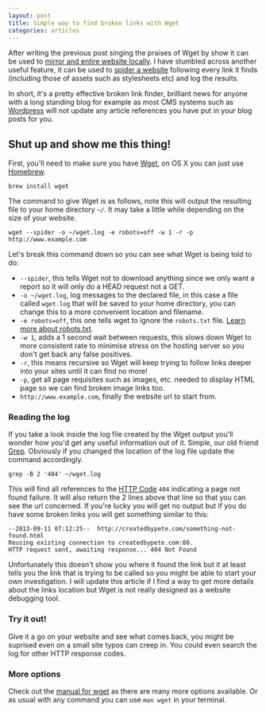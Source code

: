 ```yaml
---
layout: post
title: Simple way to find broken links with Wget
categories: articles
---
```

After writing the previous post singing the praises of Wget by show it can be used to [mirror and entire website locally](/articles/make-a-local-website-mirror-with-wget/). I have stumbled across another useful feature, it can be used to [spider a website](http://en.wikipedia.org/wiki/Web_crawler) following every link it finds (including those of assets such as stylesheets etc) and log the results.

In short, it's a pretty effective broken link finder, brilliant news for anyone with a long standing blog for example as most CMS systems such as [Wordpress](http://wordpress.org/) will not update any article references you have put in your blog posts for you.

## Shut up and show me this thing!

First, you'll need to make sure you have [Wget](http://www.gnu.org/software/wget/), on OS X you can just use [Homebrew](http://brew.sh/).

    brew install wget

The command to give Wget is as follows, note this will output the resulting file to your home directory `~/`. It may take a little while depending on the size of your website.

    wget --spider -o ~/wget.log -e robots=off -w 1 -r -p http://www.example.com

Let's break this command down so you can see what Wget is being told to do:

* `--spider`, this tells Wget not to download anything since we only want a report so it will only do a HEAD request not a GET.
* `-o ~/wget.log`, log messages to the declared file, in this case a file called `wget.log` that will be saved to your home directory, you can change this to a more convenient location and filename.
* `-e robots=off`, this one tells wget to ignore the `robots.txt` file. [Learn more about robots.txt](http://www.robotstxt.org/).
* `-w 1`, adds a 1 second wait between requests, this slows down Wget to more consistent rate to minimise stress on the hosting server so you don't get back any false positives.
* `-r`, this means recursive so Wget will keep trying to follow links deeper into your sites until it can find no more!
* `-p`, get all page requisites such as images, etc. needed to display HTML page so we can find broken image links too.
* `http://www.example.com`, finally the website url to start from.

### Reading the log

If you take a look inside the log file created by the Wget output you'll wonder how you'd get any useful information out of it. Simple, our old friend [Grep](http://en.wikipedia.org/wiki/Grep). Obviously if you changed the location of the log file update the command accordingly.

    grep -B 2 '404' ~/wget.log

This will find all references to the [HTTP Code](http://en.wikipedia.org/wiki/List_of_HTTP_status_codes) `404` indicating a page not found failure. It will also return the 2 lines above that line so that you can see the url concerned. If you're lucky you will get no output but if you do have some broken links you will get something similar to this:

    --2013-09-11 07:12:25--  http://createdbypete.com/something-not-found.html
    Reusing existing connection to createdbypete.com:80.
    HTTP request sent, awaiting response... 404 Not Found

Unfortunately this doesn't show you where it found the link but it at least tells you the link that is trying to be called so you might be able to start your own investigation. I will update this article if I find a way to get more details about the links location but Wget is not really designed as a website debugging tool.

### Try it out!

Give it a go on your website and see what comes back, you might be suprised even on a small site typos can creep in. You could even search the log for other HTTP response codes.

### More options

Check out the [manual for wget](http://www.gnu.org/software/wget/manual/wget.html) as there are many more options available. Or as usual with any command you can use `man wget` in your terminal.
